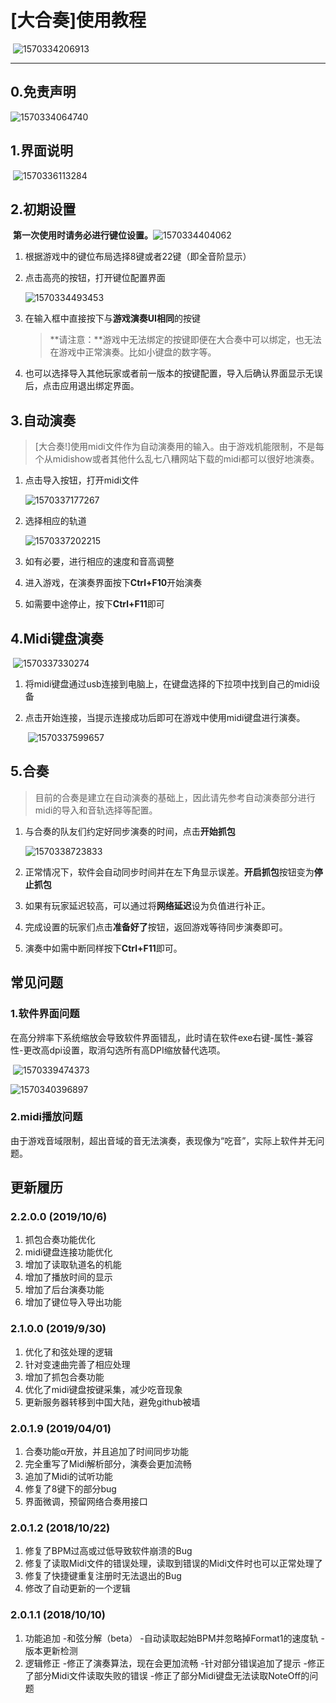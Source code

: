 #  												[大合奏]使用教程

​														![1570334206913](C:\Users\tooko\AppData\Roaming\Typora\typora-user-images\1570334206913.png)

-----

## 0.免责声明

![1570334064740](C:\Users\tooko\AppData\Roaming\Typora\typora-user-images\1570334064740.png)

## 1.界面说明

​		![1570336113284](C:\Users\tooko\AppData\Roaming\Typora\typora-user-images\1570336113284.png)			

## 2.初期设置

​	**第一次使用时请务必进行键位设置。**![1570334404062](C:\Users\tooko\AppData\Roaming\Typora\typora-user-images\1570334404062.png) 

1. 根据游戏中的键位布局选择8键或者22键（即全音阶显示）

2. 点击高亮的按钮，打开键位配置界面

   ![1570334493453](C:\Users\tooko\AppData\Roaming\Typora\typora-user-images\1570334493453.png)

3. 在输入框中直接按下与**游戏演奏UI相同**的按键

   > **请注意：**游戏中无法绑定的按键即便在大合奏中可以绑定，也无法在游戏中正常演奏。比如小键盘的数字等。 

4. 也可以选择导入其他玩家或者前一版本的按键配置，导入后确认界面显示无误后，点击应用退出绑定界面。

## 3.自动演奏

>[大合奏!]使用midi文件作为自动演奏用的输入。由于游戏机能限制，不是每个从midishow或者其他什么乱七八糟网站下载的midi都可以很好地演奏。

1. 点击导入按钮，打开midi文件

   ![1570337177267](C:\Users\tooko\AppData\Roaming\Typora\typora-user-images\1570337177267.png)

2. 选择相应的轨道

   ![1570337202215](C:\Users\tooko\AppData\Roaming\Typora\typora-user-images\1570337202215.png)

3. 如有必要，进行相应的速度和音高调整

4. 进入游戏，在演奏界面按下**Ctrl+F10**开始演奏

5. 如需要中途停止，按下**Ctrl+F11**即可

## 4.Midi键盘演奏

​	![1570337330274](C:\Users\tooko\AppData\Roaming\Typora\typora-user-images\1570337330274.png)

1. 将midi键盘通过usb连接到电脑上，在键盘选择的下拉项中找到自己的midi设备

2. 点击开始连接，当提示连接成功后即可在游戏中使用midi键盘进行演奏。

   ​	![1570337599657](C:\Users\tooko\AppData\Roaming\Typora\typora-user-images\1570337599657.png)

## 5.合奏

> 目前的合奏是建立在自动演奏的基础上，因此请先参考自动演奏部分进行midi的导入和音轨选择等配置。

1. 与合奏的队友们约定好同步演奏的时间，点击**开始抓包**

   ![1570338723833](C:\Users\tooko\AppData\Roaming\Typora\typora-user-images\1570338723833.png)

2. 正常情况下，软件会自动同步时间并在左下角显示误差。**开启抓包**按钮变为**停止抓包**

3. 如果有玩家延迟较高，可以通过将**网络延迟**设为负值进行补正。

4. 完成设置的玩家们点击**准备好了**按钮，返回游戏等待同步演奏即可。

5. 演奏中如需中断同样按下**Ctrl+F11**即可。

## 常见问题

### 1.软件界面问题

​	在高分辨率下系统缩放会导致软件界面错乱，此时请在软件exe右键-属性-兼容性-更改高dpi设置，取消勾选所有高DPI缩放替代选项。

​	![1570339474373](C:\Users\tooko\AppData\Roaming\Typora\typora-user-images\1570339474373.png)

![1570340396897](C:\Users\tooko\AppData\Roaming\Typora\typora-user-images\1570340396897.png)



### 2.midi播放问题

​	由于游戏音域限制，超出音域的音无法演奏，表现像为“吃音”，实际上软件并无问题。



## 更新履历

### 2.2.0.0 (2019/10/6)

1. 抓包合奏功能优化
2. midi键盘连接功能优化
3. 增加了读取轨道名的机能
4. 增加了播放时间的显示
5. 增加了后台演奏功能
6. 增加了键位导入导出功能

### 2.1.0.0 (2019/9/30)

1. 优化了和弦处理的逻辑
2. 针对变速曲完善了相应处理
3. 增加了抓包合奏功能
4. 优化了midi键盘按键采集，减少吃音现象
5. 更新服务器转移到中国大陆，避免github被墙

### 2.0.1.9 (2019/04/01)

1. 合奏功能α开放，并且追加了时间同步功能
2. 完全重写了Midi解析部分，演奏会更加流畅
3. 追加了Midi的试听功能
4. 修复了8键下的部分bug
5. 界面微调，预留网络合奏用接口

### 2.0.1.2 (2018/10/22)

1. 修复了BPM过高或过低导致软件崩溃的Bug
2. 修复了读取Midi文件的错误处理，读取到错误的Midi文件时也可以正常处理了
3. 修复了快捷键重复注册时无法退出的Bug
4. 修改了自动更新的一个逻辑

### 2.0.1.1 (2018/10/10)

1. 功能追加
   -和弦分解（beta）
   -自动读取起始BPM并忽略掉Format1的速度轨
   -版本更新检测
2. 逻辑修正
   -修正了演奏算法，现在会更加流畅
   -针对部分错误追加了提示
   -修正了部分Midi文件读取失败的错误
   -修正了部分Midi键盘无法读取NoteOff的问题